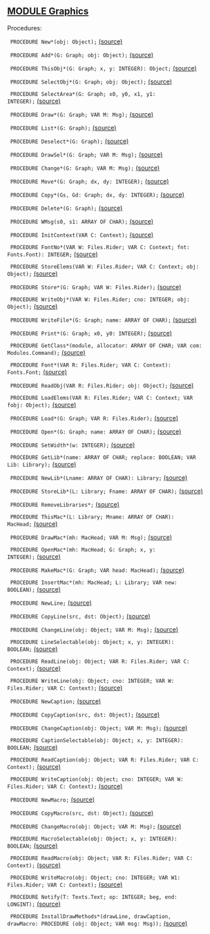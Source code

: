 
## [MODULE Graphics](https://github.com/io-core/Draw/blob/main/Graphics.Mod)

Procedures:


<code>  PROCEDURE New*(obj: Object);</code> [(source)](https://github.com/io-core/Draw/blob/main/Graphics.Mod#L96)


<code>  PROCEDURE Add*(G: Graph; obj: Object);</code> [(source)](https://github.com/io-core/Draw/blob/main/Graphics.Mod#L100)


<code>  PROCEDURE ThisObj*(G: Graph; x, y: INTEGER): Object;</code> [(source)](https://github.com/io-core/Draw/blob/main/Graphics.Mod#L105)


<code>  PROCEDURE SelectObj*(G: Graph; obj: Object);</code> [(source)](https://github.com/io-core/Draw/blob/main/Graphics.Mod#L112)


<code>  PROCEDURE SelectArea*(G: Graph; x0, y0, x1, y1: INTEGER);</code> [(source)](https://github.com/io-core/Draw/blob/main/Graphics.Mod#L117)


<code>  PROCEDURE Draw*(G: Graph; VAR M: Msg);</code> [(source)](https://github.com/io-core/Draw/blob/main/Graphics.Mod#L131)


<code>  PROCEDURE List*(G: Graph);</code> [(source)](https://github.com/io-core/Draw/blob/main/Graphics.Mod#L137)


<code>  PROCEDURE Deselect*(G: Graph);</code> [(source)](https://github.com/io-core/Draw/blob/main/Graphics.Mod#L151)


<code>  PROCEDURE DrawSel*(G: Graph; VAR M: Msg);</code> [(source)](https://github.com/io-core/Draw/blob/main/Graphics.Mod#L157)


<code>  PROCEDURE Change*(G: Graph; VAR M: Msg);</code> [(source)](https://github.com/io-core/Draw/blob/main/Graphics.Mod#L166)


<code>  PROCEDURE Move*(G: Graph; dx, dy: INTEGER);</code> [(source)](https://github.com/io-core/Draw/blob/main/Graphics.Mod#L175)


<code>  PROCEDURE Copy*(Gs, Gd: Graph; dx, dy: INTEGER);</code> [(source)](https://github.com/io-core/Draw/blob/main/Graphics.Mod#L216)


<code>  PROCEDURE Delete*(G: Graph);</code> [(source)](https://github.com/io-core/Draw/blob/main/Graphics.Mod#L229)


<code>  PROCEDURE WMsg(s0, s1: ARRAY OF CHAR);</code> [(source)](https://github.com/io-core/Draw/blob/main/Graphics.Mod#L245)


<code>  PROCEDURE InitContext(VAR C: Context);</code> [(source)](https://github.com/io-core/Draw/blob/main/Graphics.Mod#L250)


<code>  PROCEDURE FontNo*(VAR W: Files.Rider; VAR C: Context; fnt: Fonts.Font): INTEGER;</code> [(source)](https://github.com/io-core/Draw/blob/main/Graphics.Mod#L255)


<code>  PROCEDURE StoreElems(VAR W: Files.Rider; VAR C: Context; obj: Object);</code> [(source)](https://github.com/io-core/Draw/blob/main/Graphics.Mod#L266)


<code>  PROCEDURE Store*(G: Graph; VAR W: Files.Rider);</code> [(source)](https://github.com/io-core/Draw/blob/main/Graphics.Mod#L282)


<code>  PROCEDURE WriteObj*(VAR W: Files.Rider; cno: INTEGER; obj: Object);</code> [(source)](https://github.com/io-core/Draw/blob/main/Graphics.Mod#L287)


<code>  PROCEDURE WriteFile*(G: Graph; name: ARRAY OF CHAR);</code> [(source)](https://github.com/io-core/Draw/blob/main/Graphics.Mod#L292)


<code>  PROCEDURE Print*(G: Graph; x0, y0: INTEGER);</code> [(source)](https://github.com/io-core/Draw/blob/main/Graphics.Mod#L298)


<code>  PROCEDURE GetClass*(module, allocator: ARRAY OF CHAR; VAR com: Modules.Command);</code> [(source)](https://github.com/io-core/Draw/blob/main/Graphics.Mod#L306)


<code>  PROCEDURE Font*(VAR R: Files.Rider; VAR C: Context): Fonts.Font;</code> [(source)](https://github.com/io-core/Draw/blob/main/Graphics.Mod#L316)


<code>  PROCEDURE ReadObj(VAR R: Files.Rider; obj: Object);</code> [(source)](https://github.com/io-core/Draw/blob/main/Graphics.Mod#L321)


<code>  PROCEDURE LoadElems(VAR R: Files.Rider; VAR C: Context; VAR fobj: Object);</code> [(source)](https://github.com/io-core/Draw/blob/main/Graphics.Mod#L328)


<code>  PROCEDURE Load*(G: Graph; VAR R: Files.Rider);</code> [(source)](https://github.com/io-core/Draw/blob/main/Graphics.Mod#L353)


<code>  PROCEDURE Open*(G: Graph; name: ARRAY OF CHAR);</code> [(source)](https://github.com/io-core/Draw/blob/main/Graphics.Mod#L358)


<code>  PROCEDURE SetWidth*(w: INTEGER);</code> [(source)](https://github.com/io-core/Draw/blob/main/Graphics.Mod#L369)


<code>  PROCEDURE GetLib*(name: ARRAY OF CHAR; replace: BOOLEAN; VAR Lib: Library);</code> [(source)](https://github.com/io-core/Draw/blob/main/Graphics.Mod#L375)


<code>  PROCEDURE NewLib*(Lname: ARRAY OF CHAR): Library;</code> [(source)](https://github.com/io-core/Draw/blob/main/Graphics.Mod#L407)


<code>  PROCEDURE StoreLib*(L: Library; Fname: ARRAY OF CHAR);</code> [(source)](https://github.com/io-core/Draw/blob/main/Graphics.Mod#L413)


<code>  PROCEDURE RemoveLibraries*;</code> [(source)](https://github.com/io-core/Draw/blob/main/Graphics.Mod#L436)


<code>  PROCEDURE ThisMac*(L: Library; Mname: ARRAY OF CHAR): MacHead;</code> [(source)](https://github.com/io-core/Draw/blob/main/Graphics.Mod#L440)


<code>  PROCEDURE DrawMac*(mh: MacHead; VAR M: Msg);</code> [(source)](https://github.com/io-core/Draw/blob/main/Graphics.Mod#L447)


<code>  PROCEDURE OpenMac*(mh: MacHead; G: Graph; x, y: INTEGER);</code> [(source)](https://github.com/io-core/Draw/blob/main/Graphics.Mod#L455)


<code>  PROCEDURE MakeMac*(G: Graph; VAR head: MacHead);</code> [(source)](https://github.com/io-core/Draw/blob/main/Graphics.Mod#L465)


<code>  PROCEDURE InsertMac*(mh: MacHead; L: Library; VAR new: BOOLEAN);</code> [(source)](https://github.com/io-core/Draw/blob/main/Graphics.Mod#L488)


<code>  PROCEDURE NewLine;</code> [(source)](https://github.com/io-core/Draw/blob/main/Graphics.Mod#L501)


<code>  PROCEDURE CopyLine(src, dst: Object);</code> [(source)](https://github.com/io-core/Draw/blob/main/Graphics.Mod#L506)


<code>  PROCEDURE ChangeLine(obj: Object; VAR M: Msg);</code> [(source)](https://github.com/io-core/Draw/blob/main/Graphics.Mod#L510)


<code>  PROCEDURE LineSelectable(obj: Object; x, y: INTEGER): BOOLEAN;</code> [(source)](https://github.com/io-core/Draw/blob/main/Graphics.Mod#L522)


<code>  PROCEDURE ReadLine(obj: Object; VAR R: Files.Rider; VAR C: Context);</code> [(source)](https://github.com/io-core/Draw/blob/main/Graphics.Mod#L527)


<code>  PROCEDURE WriteLine(obj: Object; cno: INTEGER; VAR W: Files.Rider; VAR C: Context);</code> [(source)](https://github.com/io-core/Draw/blob/main/Graphics.Mod#L531)


<code>  PROCEDURE NewCaption;</code> [(source)](https://github.com/io-core/Draw/blob/main/Graphics.Mod#L544)


<code>  PROCEDURE CopyCaption(src, dst: Object);</code> [(source)](https://github.com/io-core/Draw/blob/main/Graphics.Mod#L549)


<code>  PROCEDURE ChangeCaption(obj: Object;  VAR M: Msg);</code> [(source)](https://github.com/io-core/Draw/blob/main/Graphics.Mod#L560)


<code>  PROCEDURE CaptionSelectable(obj: Object; x, y: INTEGER): BOOLEAN;</code> [(source)](https://github.com/io-core/Draw/blob/main/Graphics.Mod#L579)


<code>  PROCEDURE ReadCaption(obj: Object; VAR R: Files.Rider; VAR C: Context);</code> [(source)](https://github.com/io-core/Draw/blob/main/Graphics.Mod#L584)


<code>  PROCEDURE WriteCaption(obj: Object; cno: INTEGER; VAR W: Files.Rider; VAR C: Context);</code> [(source)](https://github.com/io-core/Draw/blob/main/Graphics.Mod#L592)


<code>  PROCEDURE NewMacro;</code> [(source)](https://github.com/io-core/Draw/blob/main/Graphics.Mod#L622)


<code>  PROCEDURE CopyMacro(src, dst: Object);</code> [(source)](https://github.com/io-core/Draw/blob/main/Graphics.Mod#L627)


<code>  PROCEDURE ChangeMacro(obj: Object; VAR M: Msg);</code> [(source)](https://github.com/io-core/Draw/blob/main/Graphics.Mod#L632)


<code>  PROCEDURE MacroSelectable(obj: Object; x, y: INTEGER): BOOLEAN;</code> [(source)](https://github.com/io-core/Draw/blob/main/Graphics.Mod#L637)


<code>  PROCEDURE ReadMacro(obj: Object; VAR R: Files.Rider; VAR C: Context);</code> [(source)](https://github.com/io-core/Draw/blob/main/Graphics.Mod#L642)


<code>  PROCEDURE WriteMacro(obj: Object; cno: INTEGER; VAR W1: Files.Rider; VAR C: Context);</code> [(source)](https://github.com/io-core/Draw/blob/main/Graphics.Mod#L648)


<code>  PROCEDURE Notify(T: Texts.Text; op: INTEGER; beg, end: LONGINT);</code> [(source)](https://github.com/io-core/Draw/blob/main/Graphics.Mod#L667)


<code>  PROCEDURE InstallDrawMethods*(drawLine, drawCaption, drawMacro: PROCEDURE (obj: Object; VAR msg: Msg));</code> [(source)](https://github.com/io-core/Draw/blob/main/Graphics.Mod#L671)

